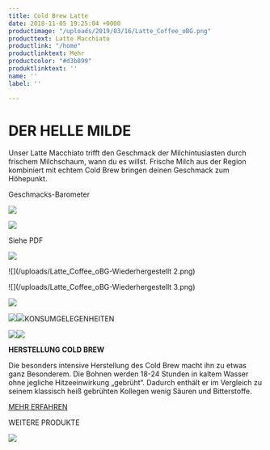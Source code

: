 ```yaml
---
title: Cold Brew Latte
date: 2018-11-05 19:25:04 +0000
productimage: "/uploads/2019/03/16/Latte_Coffee_oBG.png"
producttext: Latte Macchiato
productlink: "/home"
productlinktext: Mehr
productcolor: "#d3b899"
produktlinktext: ''
name: ''
label: ''

---
```

# **DER HELLE MILDE**

Unser Latte Macchiato trifft den Geschmack der Milchintusiasten durch frischem Milchschaum, wann du es willst. Frische Milch aus der Region kombiniert mit echtem Cold Brew bringen deinen Geschmack zum Höhepunkt.

Geschmacks-Barometer

![](/uploads/BAROMETER_LEER.png)

![](/uploads/BAROMETER_VOLL.png)

Siehe PDF

![](/uploads/2019/03/16/Latte_Coffee_oBG.png)

![](/uploads/Latte_Coffee_oBG-Wiederhergestellt 2.png)

![](/uploads/Latte_Coffee_oBG-Wiederhergestellt 3.png)

![](/uploads/MILCHSCHAUM.png)

![](/uploads/20Stunden-1.png)![](/uploads/MANUFAKTUR-1.png)KONSUMGELEGENHEITEN

![](/uploads/IMG_3137.jpg)![](/uploads/IMG_8145.jpg)

**HERSTELLUNG COLD BREW**

Die besonders intensive Herstellung des Cold Brew macht ihn zu etwas ganz Besonderem. Die Bohnen werden 18-24 Stunden in kaltem Wasser ohne jegliche Hitzeeinwirkung „gebrüht“. Dadurch enthält er im Vergleich zu seinem klassisch heiß gebrühten Kollegen wenig Säuren und Bitterstoffe.

[MEHR ERFAHREN](https://dock-18.de/events/herkunft/)

WEITERE PRODUKTE

![](/uploads/2019/02/25/DOck_COLD_Black_Mock.jpg)